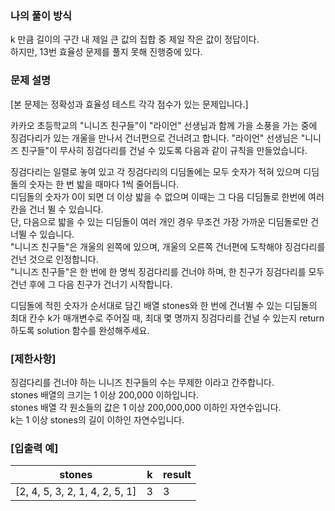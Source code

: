 ### 나의 풀이 방식
k 만큼 길이의 구간 내 제일 큰 값의 집합 중 제일 작은 값이 정답이다.<br/>
하지만, 13번 효율성 문제를 풀지 못해 진행중에 있다.<br/>

### 문제 설명
[본 문제는 정확성과 효율성 테스트 각각 점수가 있는 문제입니다.]

카카오 초등학교의 "니니즈 친구들"이 "라이언" 선생님과 함께 가을 소풍을 가는 중에 징검다리가 있는 개울을 만나서 건너편으로 건너려고 합니다. "라이언" 선생님은 "니니즈 친구들"이 무사히 징검다리를 건널 수 있도록 다음과 같이 규칙을 만들었습니다.

징검다리는 일렬로 놓여 있고 각 징검다리의 디딤돌에는 모두 숫자가 적혀 있으며 디딤돌의 숫자는 한 번 밟을 때마다 1씩 줄어듭니다.<br/>
디딤돌의 숫자가 0이 되면 더 이상 밟을 수 없으며 이때는 그 다음 디딤돌로 한번에 여러 칸을 건너 뛸 수 있습니다.<br/>
단, 다음으로 밟을 수 있는 디딤돌이 여러 개인 경우 무조건 가장 가까운 디딤돌로만 건너뛸 수 있습니다.<br/>
"니니즈 친구들"은 개울의 왼쪽에 있으며, 개울의 오른쪽 건너편에 도착해야 징검다리를 건넌 것으로 인정합니다.<br/>
"니니즈 친구들"은 한 번에 한 명씩 징검다리를 건너야 하며, 한 친구가 징검다리를 모두 건넌 후에 그 다음 친구가 건너기 시작합니다.<br/>

디딤돌에 적힌 숫자가 순서대로 담긴 배열 stones와 한 번에 건너뛸 수 있는 디딤돌의 최대 칸수 k가 매개변수로 주어질 때, 최대 몇 명까지 징검다리를 건널 수 있는지 return 하도록 solution 함수를 완성해주세요.<br/>

### [제한사항]

징검다리를 건너야 하는 니니즈 친구들의 수는 무제한 이라고 간주합니다.<br/>
stones 배열의 크기는 1 이상 200,000 이하입니다.<br/>
stones 배열 각 원소들의 값은 1 이상 200,000,000 이하인 자연수입니다.<br/>
k는 1 이상 stones의 길이 이하인 자연수입니다.<br/>

### [입출력 예]

| stones                         | k | result |
|--------------------------------|---|--------|
| [2, 4, 5, 3, 2, 1, 4, 2, 5, 1] | 3 | 3      |